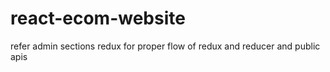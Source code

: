 # react-ecom-website

refer admin sections redux for proper flow of redux and reducer and public apis